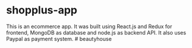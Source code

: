 # shopplus-app

This is an ecommerce app. It was built using React.js and Redux for frontend, MongoDB as database and node.js as backend API. It also uses Paypal as payment system.
#   b e a u t y h o u s e  
 